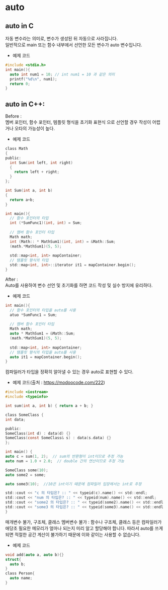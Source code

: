 # auto

## auto in C

  자동 변수라는 의미로, 변수가 생성된 뒤 자동으로 사라집니다.  
  일반적으로 main 또는 함수 내부에서 선언한 모든 변수가 auto 변수입니다.

- 예제 코드 

```c
#include <stdio.h>
int main(){
  auto int num1 = 10; // int num1 = 10 과 같은 의미
  printf("%d\n", num1);
  return 0;
}
```  

## auto in C++:

  Before :   
  멤버 포인터, 함수 포인터, 템플릿 형식을 초기화 표현식 으로 선언할 경우 작성이 어렵거나 오타의 가능성이 높다.

- 예제 코드
```c
class Math
{
public:
  int Sum(int left, int right)
  {
    return left + right;
  }
};

int Sum(int a, int b)
{
  return a+b;
}

int main(){
  // 함수 포인터의 타입
  int (*SumFunc1)(int, int) = Sum;
  
  // 멤버 함수 포인터 타입
  Math math;
  int (Math:: * MathSum1)(int, int) = &Math::Sum;
  (math.*MathSum1)(5, 5);
  
  std::map<int, int> mapContainer;
  // 템플릿 형식의 타입
  std::map<int, int>::iterator it1 = mapContainer.begin();
}
```
  After :  
  Auto를 사용하여 변수 선언 및 초기화를 하면 코드 작성 및 실수 방지에 유리하다.

- 예제 코드
```c
int main(){
  // 함수 포인터의 타입을 auto를 사용
  atuo *SumFunc1 = Sum;
  
  // 멤버 함수 포인터 타입
  Math math;
  auto * MathSum1 = &Math::Sum;
  (math.*MathSum1)(5, 5);
  
  std::map<int, int> mapContainer;
  // 템플릿 형식의 타입을 auto를 사용
  auto it1 = mapContainer.begin();
}
```

  컴파일러가 타입을 정확히 알아낼 수 있는 경우 auto로 표현할 수 있다.
  - 예제 코드(출처 : https://modoocode.com/222)
  ```c
#include <iostream>
#include <typeinfo>

int sum(int a, int b) { return a + b; }

class SomeClass {
  int data;

 public:
  SomeClass(int d) : data(d) {}
  SomeClass(const SomeClass& s) : data(s.data) {}
};

int main() {
  auto c = sum(1, 2);  // sum의 반환형이 int이므로 추정 가능
  auto num = 1.0 + 2.0;  // double 간의 연산이므로 추정 가능

  SomeClass some(10);
  auto some2 = some;

  auto some3(10);  //10은 int이기 때문에 컴파일러 입장에서는 int로 추정

  std::cout << "c 의 타입은? :: " << typeid(c).name() << std::endl;
  std::cout << "num 의 타입은? :: " << typeid(num).name() << std::endl;
  std::cout << "some2 의 타입은? :: " << typeid(some2).name() << std::endl;
  std::cout << "some3 의 타입은? :: " << typeid(some3).name() << std::endl;
}
  ```

  매개변수 불가, 구조체, 클래스 멤버변수 불가
  : 함수나 구조체, 클래스 등은 컴파일러가 애당초 필요한 메모리가 얼마나 되는지 미리 알고 할당해야 합니다. 따라서 auto를 쓰게 되면 적절한 공간 계산이 불가하기 때문에 이와 같이는 사용할 수 없습니다.

- 예제 코드
```c
void add(auto a, auto b){}
struct{
  auto b;
}
class Person{
  auto name;
}
```
